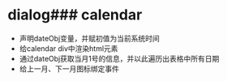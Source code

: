 # dialog### calendar
 
- 声明dateObj变量，并赋初值为当前系统时间
- 给calendar div中渲染html元素
- 通过dateObj获取当月1号的信息，并以此遍历出表格中所有日期           
- 给上一月、下一月图标绑定事件
